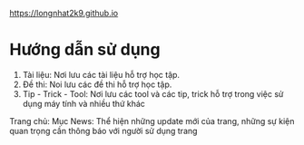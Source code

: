 https://longnhat2k9.github.io </br>

# Hướng dẫn sử dụng

1. Tài liệu: Nơi lưu các tài liệu hỗ trợ học tập.
2. Đề thi: Noi lưu các đề thi hỗ trợ học tập.
3. Tip - Trick - Tool: Nơi lưu các tool và các tip, trick hỗ trợ trong việc sử dụng máy tính và nhiều thứ khác

Trang chủ: Mục News: Thể hiện những update mới của trang, những sự kiện quan trọng cần thông báo với người sử dụng trang

